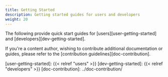 ```yaml
---
title: Getting Started
description: Getting started guides for users and developers
weight: 20
---
```


The following provide quick start guides for [users][user-getting-started] and
 [developers][dev-getting-started].

If you're a content author, wishing to contribute additional documentation or guides,
 please refer to the [contribution guidelines][doc-contribution].

[user-getting-started]: {{< relref "users" >}}
[dev-getting-started]: {{< relref "developers" >}}
[doc-contribution]: ../doc-contribution/
